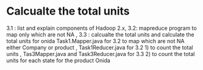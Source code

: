 # Calcualte the total units
3.1 : list and explain components of Hadoop 2.x, 3.2:  mapreduce program to map only which are not NA , 3.3 : calcualte the total units and calculate the total units for onida       Task1.Mapper.java for 3.2 to map which are not NA either Company or product ,  Task1Reducer.java for 3.2  1) to count the total units ,  Tas3Mapper.java and Task3Reducer.java  for 3.3  2) to count the total units for each state  for the product Onida
